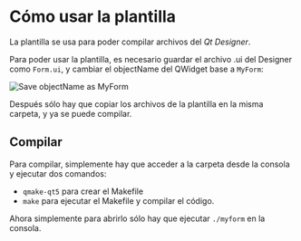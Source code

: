# Cómo usar la plantilla

La plantilla se usa para poder compilar archivos del *Qt Designer*.

Para poder usar la plantilla, es necesario guardar el archivo .ui del Designer como `Form.ui`, y cambiar el objectName del QWidget base a `MyForm`:

![Save objectName as MyForm](https://i.imgur.com/pWt3lZd.png)

Después sólo hay que copiar los archivos de la plantilla en la misma carpeta, y ya se puede compilar.

## Compilar

Para compilar, simplemente hay que acceder a la carpeta desde la consola y ejecutar dos comandos:
- `qmake-qt5` para crear el Makefile
- `make` para ejecutar el Makefile y compilar el código.

Ahora simplemente para abrirlo sólo hay que ejecutar `./myform` en la consola.
